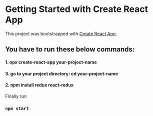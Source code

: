# Getting Started with Create React App

This project was bootstrapped with [Create React App](https://github.com/facebook/create-react-app).

## You have to run these below commands:

#### 1. npx create-react-app your-project-name
#### 3. go to your project directory: cd your-project-name
#### 2. npm install redux react-redux 

Finally run
### `npm start`


